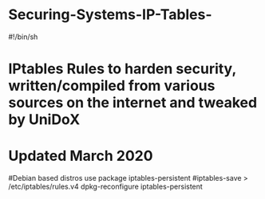 # Securing-Systems-IP-Tables-

#!/bin/sh
# IPtables Rules to harden security, written/compiled from various sources on the internet and tweaked by UniDoX
# Updated March 2020

#Debian based distros use package iptables-persistent
#iptables-save > /etc/iptables/rules.v4
dpkg-reconfigure iptables-persistent
